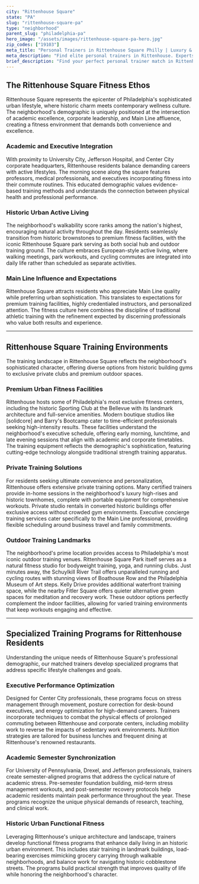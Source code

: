 ```yaml
---
city: "Rittenhouse Square"
state: "PA"
slug: "rittenhouse-square-pa"
type: "neighborhood"
parent_slug: "philadelphia-pa"
hero_image: "/assets/images/rittenhouse-square-pa-hero.jpg"
zip_codes: ["19103"]
meta_title: "Personal Trainers in Rittenhouse Square Philly | Luxury & Boutique Wellness"
meta_description: "Find elite personal trainers in Rittenhouse. Experts in luxury condo amenities, high-end boutique studios, and bespoke fitness programming."
brief_description: "Find your perfect personal trainer match in Rittenhouse Square, Philadelphia's premier urban neighborhood. Our elite service connects busy Center City executives, academic professionals, and Main Line residents with certified trainers who understand the unique demands of Philadelphia's active lifestyle. Whether you need pre-work sessions before commuting to University City or evening training after a long day in historic district offices, we match you with specialists in high-intensity interval training, strength conditioning, and stress management. Stop searching through countless gyms and let us hand-select your ideal fitness partner for sustainable results in Rittenhouse Square's vibrant wellness community."
---
```

## The Rittenhouse Square Fitness Ethos

Rittenhouse Square represents the epicenter of Philadelphia's sophisticated urban lifestyle, where historic charm meets contemporary wellness culture. The neighborhood's demographic is uniquely positioned at the intersection of academic excellence, corporate leadership, and Main Line affluence, creating a fitness environment that demands both convenience and excellence.

### Academic and Executive Integration

With proximity to University City, Jefferson Hospital, and Center City corporate headquarters, Rittenhouse residents balance demanding careers with active lifestyles. The morning scene along the square features professors, medical professionals, and executives incorporating fitness into their commute routines. This educated demographic values evidence-based training methods and understands the connection between physical health and professional performance.

### Historic Urban Active Living

The neighborhood's walkability score ranks among the nation's highest, encouraging natural activity throughout the day. Residents seamlessly transition from historic brownstones to premium fitness facilities, with the iconic Rittenhouse Square park serving as both social hub and outdoor training ground. The culture embraces European-style active living, where walking meetings, park workouts, and cycling commutes are integrated into daily life rather than scheduled as separate activities.

### Main Line Influence and Expectations

Rittenhouse Square attracts residents who appreciate Main Line quality while preferring urban sophistication. This translates to expectations for premium training facilities, highly credentialed instructors, and personalized attention. The fitness culture here combines the discipline of traditional athletic training with the refinement expected by discerning professionals who value both results and experience.

---

## Rittenhouse Square Training Environments

The training landscape in Rittenhouse Square reflects the neighborhood's sophisticated character, offering diverse options from historic building gyms to exclusive private clubs and premium outdoor spaces.

### Premium Urban Fitness Facilities

Rittenhouse hosts some of Philadelphia's most exclusive fitness centers, including the historic Sporting Club at the Bellevue with its landmark architecture and full-service amenities. Modern boutique studios like [solidcore] and Barry's Bootcamp cater to time-efficient professionals seeking high-intensity results. These facilities understand the neighborhood's executive schedule, offering early morning, lunchtime, and late evening sessions that align with academic and corporate timetables. The training equipment reflects the demographic's sophistication, featuring cutting-edge technology alongside traditional strength training apparatus.

### Private Training Solutions

For residents seeking ultimate convenience and personalization, Rittenhouse offers extensive private training options. Many certified trainers provide in-home sessions in the neighborhood's luxury high-rises and historic townhomes, complete with portable equipment for comprehensive workouts. Private studio rentals in converted historic buildings offer exclusive access without crowded gym environments. Executive concierge training services cater specifically to the Main Line professional, providing flexible scheduling around business travel and family commitments.

### Outdoor Training Landmarks

The neighborhood's prime location provides access to Philadelphia's most iconic outdoor training venues. Rittenhouse Square Park itself serves as a natural fitness studio for bodyweight training, yoga, and running clubs. Just minutes away, the Schuylkill River Trail offers unparalleled running and cycling routes with stunning views of Boathouse Row and the Philadelphia Museum of Art steps. Kelly Drive provides additional waterfront training space, while the nearby Fitler Square offers quieter alternative green spaces for meditation and recovery work. These outdoor options perfectly complement the indoor facilities, allowing for varied training environments that keep workouts engaging and effective.

---

## Specialized Training Programs for Rittenhouse Residents

Understanding the unique needs of Rittenhouse Square's professional demographic, our matched trainers develop specialized programs that address specific lifestyle challenges and goals.

### Executive Performance Optimization

Designed for Center City professionals, these programs focus on stress management through movement, posture correction for desk-bound executives, and energy optimization for high-demand careers. Trainers incorporate techniques to combat the physical effects of prolonged commuting between Rittenhouse and corporate centers, including mobility work to reverse the impacts of sedentary work environments. Nutrition strategies are tailored for business lunches and frequent dining at Rittenhouse's renowned restaurants.

### Academic Semester Synchronization

For University of Pennsylvania, Drexel, and Jefferson professionals, trainers create semester-aligned programs that address the cyclical nature of academic stress. Pre-semester foundation building, mid-term stress management workouts, and post-semester recovery protocols help academic residents maintain peak performance throughout the year. These programs recognize the unique physical demands of research, teaching, and clinical work.

### Historic Urban Functional Fitness

Leveraging Rittenhouse's unique architecture and landscape, trainers develop functional fitness programs that enhance daily living in an historic urban environment. This includes stair training in landmark buildings, load-bearing exercises mimicking grocery carrying through walkable neighborhoods, and balance work for navigating historic cobblestone streets. The programs build practical strength that improves quality of life while honoring the neighborhood's character.